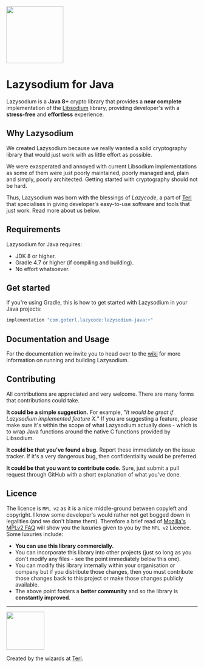 <img width="150" style="display: inline;" src="https://filedn.com/lssh2fV92SE8dRT5CWJvvSy/logo_full_colour.png" />


# Lazysodium for Java


Lazysodium is a **Java 8+** crypto library that provides a **near complete**  implementation of the [Libsodium](https://github.com/jedisct1/libsodium) library, providing developer's with a **stress-free** and **effortless** experience. 

## Why Lazysodium
We created Lazysodium because we really wanted a solid cryptography library that would just work with as little effort as possible.

We were exasperated and annoyed with current Libsodium implementations as some of them were just poorly maintained, poorly managed and, plain and simply, poorly architected. Getting started with cryptography should not be hard.

Thus, Lazysodium was born with the blessings of *Lazycode*, a part of [Terl](https://terl.co) that specialises in giving developer's easy-to-use software and tools that just work. Read more about us below.


## Requirements
Lazysodium for Java requires:

* JDK 8 or higher.
* Gradle 4.7 or higher (if compiling and building).
* No effort whatsoever.

## Get started

If you're using Gradle, this is how to get started with Lazysodium in your Java projects:

```sh
implementation "com.goterl.lazycode:lazysodium-java:+"
```




## Documentation and Usage
For the documentation we invite you to head over to the [wiki](https://github.com/terl/lazysodium-java/wiki) for more information on running and building Lazysodium.



## Contributing
All contributions are appreciated and very welcome. There are many forms that contributions could take.

**It could be a simple suggestion.** For example, "*It would be great if Lazysodium implemented feature X.*" If you are suggesting a feature, please make sure it's within the scope of what Lazysodium actually does - which is to wrap Java functions around the native C functions provided by Libsodium.

**It could be that you've found a bug.** Report these immediately on the issue tracker. If it's a very dangerous bug, then confidentiality would be preferred. 

**It could be that you want to contribute code.** Sure, just submit a pull request through GitHub with a short explanation of what you've done.

## Licence
The licence is `MPL v2` as it is a nice middle-ground between copyleft and copyright. I know some developer's would rather not get bogged down in legalities (and we don't blame them). Therefore a brief read of [Mozilla's MPLv2 FAQ](https://www.mozilla.org/en-US/MPL/2.0/FAQ/#apply) will show you the luxuries given to you by the `MPL v2` Licence. Some luxuries include:

 * **You can use this library commercially.** 
 * You can incorporate this library into other projects (just so long as you don't modify any files - see the point immediately below this one).
 * You can modify this library internally within your organisation or company but if you distribute those changes, then you must contribute those changes back to this project or make those changes publicly available.
 * The above point fosters a **better community** and so the library is **constantly improved**.
 
 

---

<a href="https://terl.co"><img width="100" style="float: left: display: inline;" src="https://filedn.com/lssh2fV92SE8dRT5CWJvvSy/terl_slant.png" /></a>

Created by the wizards at [Terl](https://terl.co).

